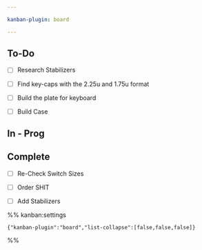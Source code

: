 ```yaml
---

kanban-plugin: board

---
```


## To-Do

- [ ] Research Stabilizers
- [ ] Find key-caps with the 2.25u and 1.75u format
- [ ] Build the plate for keyboard
- [ ] Build Case


## In - Prog



## Complete

- [ ] Re-Check Switch Sizes
- [ ] Order SHIT
- [ ] Add Stabilizers




%% kanban:settings
```
{"kanban-plugin":"board","list-collapse":[false,false,false]}
```
%%